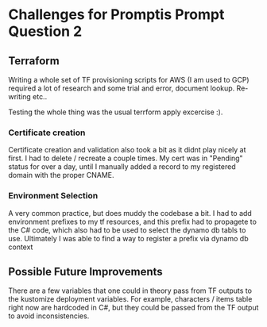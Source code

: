 # Challenges for Promptis Prompt Question 2

## Terraform

Writing a whole set of TF provisioning scripts for AWS (I am used to GCP) required a lot of research and some trial and error, document lookup. Re-writing etc..

Testing the whole thing was the usual terrform apply excercise :).

### Certificate creation

Certificate creation and validation also took a bit as it didnt play nicely at first.
I had to delete / recreate a couple times.
My cert was in "Pending" status for over a day, until I manually added a record to my registered
domain with the proper CNAME.

### Environment Selection

A very common practice, but does muddy the codebase a bit.
I had to add environment prefixes to my tf resources, and this prefix had to propagete
to the C# code, which also had to be used to select the dynamo db tabls to use.
Ultimately I was able to find a way to register a prefix via dynamo db context

## Possible Future Improvements

There are a few variables that one could in theory pass from TF outputs to the kustomize deployment variables.
For example, characters / items table right now are hardcoded in C#, but they could be passed from the
TF output to avoid inconsistencies.